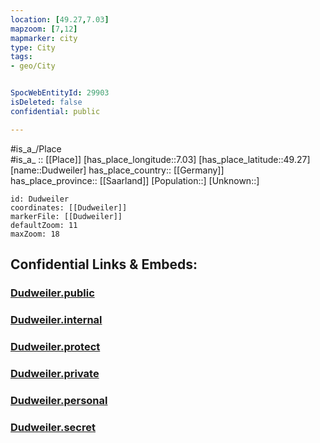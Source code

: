 ```yaml
---
location: [49.27,7.03] 
mapzoom: [7,12] 
mapmarker: city 
type: City
tags:
- geo/City


SpocWebEntityId: 29903
isDeleted: false
confidential: public

---
```

#is_a_/Place  
#is_a_ :: [[Place]] 
[has_place_longitude::7.03] 
[has_place_latitude::49.27] 
[name::Dudweiler] 
has_place_country:: [[Germany]]  
has_place_province:: [[Saarland]] 
[Population::] 
[Unknown::] 


```leaflet
id: Dudweiler
coordinates: [[Dudweiler]] 
markerFile: [[Dudweiler]] 
defaultZoom: 11 
maxZoom: 18
```


## Confidential Links & Embeds: 

### [Dudweiler.public](/_public/\Earth\Continent\Europe\Europe~Central\Germany\Germany~West\Saarland\counties~Saarland\Region~Saarbrücken\cities~Saarbrücken\SaarbrückenDudweiler.public.md) 

### [Dudweiler.internal](/_internal/\Earth\Continent\Europe\Europe~Central\Germany\Germany~West\Saarland\counties~Saarland\Region~Saarbrücken\cities~Saarbrücken\SaarbrückenDudweiler.internal.md) 

### [Dudweiler.protect](/_protect/\Earth\Continent\Europe\Europe~Central\Germany\Germany~West\Saarland\counties~Saarland\Region~Saarbrücken\cities~Saarbrücken\SaarbrückenDudweiler.protect.md) 

### [Dudweiler.private](/_private/\Earth\Continent\Europe\Europe~Central\Germany\Germany~West\Saarland\counties~Saarland\Region~Saarbrücken\cities~Saarbrücken\SaarbrückenDudweiler.private.md) 

### [Dudweiler.personal](/_personal/\Earth\Continent\Europe\Europe~Central\Germany\Germany~West\Saarland\counties~Saarland\Region~Saarbrücken\cities~Saarbrücken\SaarbrückenDudweiler.personal.md) 

### [Dudweiler.secret](/_secret/\Earth\Continent\Europe\Europe~Central\Germany\Germany~West\Saarland\counties~Saarland\Region~Saarbrücken\cities~Saarbrücken\SaarbrückenDudweiler.secret.md)

